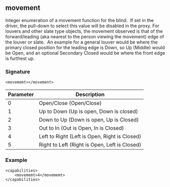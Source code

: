 ## movement

Integer enumeration of a movement function for the blind.  If set in the driver, the pull-down to select this value will be disabled in the proxy. For louvers and other slate type objects, the movement observed is that of the forward/leading (aka nearest to the person viewing the movement) edge of the louver or slate.  An example for a general louver would be where the primary closed position for the leading edge is Down, so Up (Middle) would be Open, and an optional Secondary Closed would be where the front edge is furthest up.


### Signature

`<movememt></movement>`


| Parameter | Description |
| --- | --- |
| 0 | Open/Close (Open/Close) |
| 1 | Up to Down (Up is open, Down is closed) |
| 2 | Down to Up (Down is open, Up is Closed) |
| 3 | Out to In (Out is Open, In is Closed) |
| 4 | Left to Right (Left is Open, Right is Closed) |
| 5 | Right to Left (Right is Open, Left is Closed) |


### Example

```
<capabilities>
    <movememt>4</movememt>
</capabilities>
```


